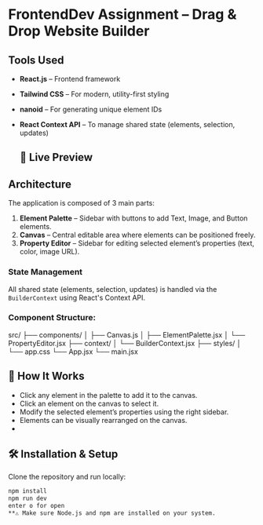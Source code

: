 # FrontendDev Assignment – Drag & Drop Website Builder

##  Tools Used
- **React.js** – Frontend framework
- **Tailwind CSS** – For modern, utility-first styling
- **nanoid** – For generating unique element IDs
- **React Context API** – To manage shared state (elements, selection, updates)

  ## 🚀 Live Preview


##  Architecture
The application is composed of 3 main parts:
1. **Element Palette** – Sidebar with buttons to add Text, Image, and Button elements.
2. **Canvas** – Central editable area where elements can be positioned freely.
3. **Property Editor** – Sidebar for editing selected element’s properties (text, color, image URL).

### State Management
All shared state (elements, selection, updates) is handled via the `BuilderContext` using React's Context API.

### Component Structure:
src/
├── components/
│ ├── Canvas.js
│ ├── ElementPalette.jsx
│ └── PropertyEditor.jsx
├── context/
│ └── BuilderContext.jsx
├── styles/
│ └── app.css 
└── App.jsx
└── main.jsx

## 🚀 How It Works
- Click any element in the palette to add it to the canvas.
- Click an element on the canvas to select it.
- Modify the selected element’s properties using the right sidebar.
- Elements can be visually rearranged on the canvas.
- 
## 🛠️ Installation & Setup
Clone the repository and run locally:
```bash
npm install
npm run dev
enter o for open 
**⚠️ Make sure Node.js and npm are installed on your system.

